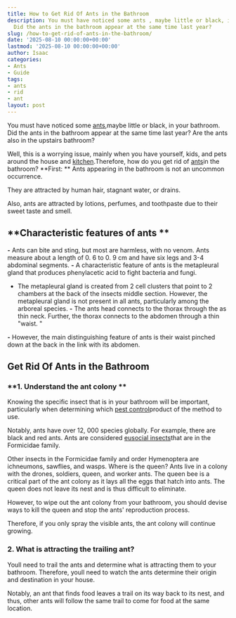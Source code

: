 ```yaml
---
title: How to Get Rid Of Ants in the Bathroom
description: You must have noticed some ants , maybe little or black, in your bathroom.
  Did the ants in the bathroom appear at the same time last year?
slug: /how-to-get-rid-of-ants-in-the-bathroom/
date: '2025-08-10 00:00:00+00:00'
lastmod: '2025-08-10 00:00:00+00:00'
author: Isaac
categories:
- Ants
- Guide
tags:
- ants
- rid
- ant
layout: post
---
```

You must have noticed some [ants](http://animaldiversity.org/accounts/Formicidae/),maybe little or black, in your bathroom. Did the ants in the bathroom appear at the same time last year? Are the ants also in the upstairs bathroom?

Well, this is a worrying issue, mainly when you have yourself, kids, and pets around the house and [kitchen](https://pestpolicy.com/best-[ant](https://pestpolicy.com/how-to-get-rid-of-ants-in-car/)-killer/).Therefore, how do you get rid of [ants](https://pestpolicy.com/how-to-get-rid-of-ants-naturally-outside/)in the bathroom? **First: ** Ants appearing in the bathroom is not an uncommon occurrence.

They are attracted by human hair, stagnant water, or drains.

Also, ants are attracted by lotions, perfumes, and toothpaste due to their sweet taste and smell.

##  **Characteristic features of ants **

**-** Ants can bite and sting, but most are harmless, with no venom. Ants measure about a length of 0. 6 to 0. 9 cm and have six legs and 3-4 abdominal segments. **-** A characteristic feature of ants is the metapleural gland that produces phenylacetic acid to fight bacteria and fungi.

- The metapleural gland is created from 2 cell clusters that point to 2 chambers at the back of the insects middle section. However, the metapleural gland is not present in all ants, particularly among the arboreal species. **-** The ants head connects to the thorax through the as thin neck. Further, the thorax connects to the abdomen through a thin "waist. "

**-** However, the main distinguishing feature of ants is their waist pinched down at the back in the link with its abdomen.

##  Get Rid Of Ants in the Bathroom

###  **1. Understand the ant colony **

Knowing the specific insect that is in your bathroom will be important, particularly when determining which [pest control](https://pestpolicy.com/flying-ants-vs-termites/)product of the method to use.

Notably, ants have over 12, 000 species globally. For example, there are black and red ants. Ants are considered [eusocial insects](https://en.wikipedia.org/wiki/Eusociality)that are in the Formicidae family.

Other insects in the Formicidae family and order Hymenoptera are ichneumons, sawflies, and wasps. Where is the queen? Ants live in a colony with the drones, soldiers, queen, and worker ants. The queen bee is a critical part of the ant colony as it lays all the eggs that hatch into ants. The queen does not leave its nest and is thus difficult to eliminate.

However, to wipe out the ant colony from your bathroom, you should devise ways to kill the queen and stop the ants' reproduction process.

Therefore, if you only spray the visible ants, the ant colony will continue growing.

###  **2. What is attracting the trailing ant?**

Youll need to trail the ants and determine what is attracting them to your bathroom. Therefore, youll need to watch the ants determine their origin and destination in your house.

Notably, an ant that finds food leaves a trail on its way back to its nest, and thus, other ants will follow the same trail to come for food at the same location.